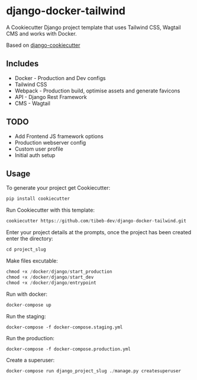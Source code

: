 # django-docker-tailwind
A Cookiecutter Django project template that uses Tailwind CSS, Wagtail CMS and works with Docker.

Based on [django-cookiecutter](https://github.com/pydanny/cookiecutter-django)

## Includes

* Docker - Production and Dev configs
* Tailwind CSS
* Webpack - Production build, optimise assets and generate favicons
* API - Django Rest Framework
* CMS - Wagtail

## TODO

* Add Frontend JS framework options
* Production webserver config
* Custom user profile
* Initial auth setup

## Usage

To generate your project get Cookiecutter:

```python
pip install cookiecutter
```

Run Cookiecutter with this template:

```python
cookiecutter https://github.com/tibeb-dev/django-docker-tailwind.git 
```

Enter your project details at the prompts, once the project has been created enter the directory:

```python
cd project_slug
```

Make files excutable:
```python
chmod +x /docker/django/start_production
chmod +x /docker/django/start_dev
chmod +x /docker/django/entrypoint

```

Run with docker:

```python
docker-compose up
```

Run the staging:
```
docker-compose -f docker-compose.staging.yml
```

Run the production:
```
docker-compose -f docker-compose.production.yml
```

Create a superuser:

```python
docker-compose run django_project_slug ./manage.py createsuperuser
```

